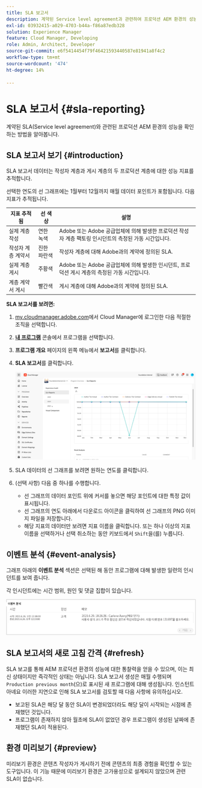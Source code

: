 ```yaml
---
title: SLA 보고서
description: 계약된 Service level agreement과 관련하여 프로덕션 AEM 환경의 성능을 확인하는 방법을 알아봅니다.
exl-id: 03932415-a029-4703-b44a-f86a87edb328
solution: Experience Manager
feature: Cloud Manager, Developing
role: Admin, Architect, Developer
source-git-commit: e6f5414454f79f46421593440587e81941a8f4c2
workflow-type: tm+mt
source-wordcount: '474'
ht-degree: 14%

---
```



# SLA 보고서 {#sla-reporting}

계약된 SLA(Service level agreement)와 관련된 프로덕션 AEM 환경의 성능을 확인하는 방법을 알아봅니다.

## SLA 보고서 보기 {#introduction}

SLA 보고서 데이터는 작성자 계층과 게시 계층의 두 프로덕션 계층에 대한 성능 지표를 추적합니다.

선택한 연도의 선 그래프에는 1월부터 12월까지 매월 데이터 포인트가 포함됩니다. 다음 지표가 추적됩니다.

| 지표 추적됨 | 선 색상 | 설명 |
| --- | --- | --- |
| 실제 계층 작성 | 연한 녹색 | Adobe 또는 Adobe 공급업체에 의해 발생한 프로덕션 작성자 계층 팩토링 인시던트의 측정된 가동 시간입니다. |
| 작성자 계층 계약서 | 진한 파란색 | 작성자 계층에 대해 Adobe과의 계약에 정의된 SLA. |
| 실제 계층 게시 | 주황색 | Adobe 또는 Adobe 공급업체에 의해 발생한 인시던트, 프로덕션 게시 계층의 측정된 가동 시간입니다. |
| 계층 계약서 게시 | 빨간색 | 게시 계층에 대해 Adobe과의 계약에 정의된 SLA. |

**SLA 보고서를 보려면:**

1. [my.cloudmanager.adobe.com](https://my.cloudmanager.adobe.com/)에서 Cloud Manager에 로그인한 다음 적절한 조직을 선택합니다.

1. **[내 프로그램](/help/implementing/cloud-manager/navigation.md#my-programs)** 콘솔에서 프로그램을 선택합니다.

1. **프로그램 개요** 페이지의 왼쪽 메뉴에서 **보고서**&#x200B;를 클릭합니다.

1. **SLA 보고서**&#x200B;를 클릭합니다.

   ![SLA 보고서 줄 그래프](/help/implementing/cloud-manager/assets/cm-sla-report2.png)

1. SLA 데이터의 선 그래프를 보려면 원하는 연도를 클릭합니다.

1. (선택 사항) 다음 중 하나를 수행합니다.

   * 선 그래프의 데이터 포인트 위에 커서를 놓으면 해당 포인트에 대한 특정 값이 표시됩니다.
   * 선 그래프의 연도 아래에서 다운로드 아이콘을 클릭하여 선 그래프의 PNG 이미지 파일을 저장합니다.
   * 해당 지표의 데이터만 보려면 지표 이름을 클릭합니다. 또는 하나 이상의 지표 이름을 선택하거나 선택 취소하는 동안 키보드에서 `Shift`을(를) 누릅니다.

## 이벤트 분석 {#event-analysis}

그래프 아래의 **이벤트 분석** 섹션은 선택된 해 동안 프로그램에 대해 발생한 일련의 인시던트를 보여 줍니다.

각 인시던트에는 시간 범위, 원인 및 댓글 집합이 있습니다.

![이벤트 분석 예](assets/sla-reporting-c.png)

## SLA 보고서의 새로 고침 간격 {#refresh}

SLA 보고를 통해 AEM 프로덕션 환경의 성능에 대한 통찰력을 얻을 수 있으며, 이는 최신 상태이지만 즉각적인 상태는 아닙니다. SLA 보고서 생성은 매월 수행되며 `Production previous month`(으)로 표시된 새 프로그램에 대해 생성됩니다. 인스턴트 아녜요 이러한 지연으로 인해 SLA 보고서를 검토할 때 다음 사항에 유의하십시오.

* 보고된 SLA은 해당 달 동안 SLA이 변경되었더라도 해당 달이 시작되는 시점에 존재했던 것입니다.
* 프로그램이 존재하지 않아 월초에 SLA이 없었던 경우 프로그램이 생성된 날짜에 존재했던 SLA이 적용된다.

## 환경 미리보기 {#preview}

미리보기 환경은 콘텐츠 작성자가 게시하기 전에 콘텐츠의 최종 경험을 확인할 수 있는 도구입니다. 이 기능 때문에 미리보기 환경은 고가용성으로 설계되지 않았으며 관련 SLA이 없습니다.

